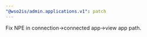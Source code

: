 ```yaml
---
"@wso2is/admin.applications.v1": patch
---
```


Fix NPE in connection->connected app->view app path.
